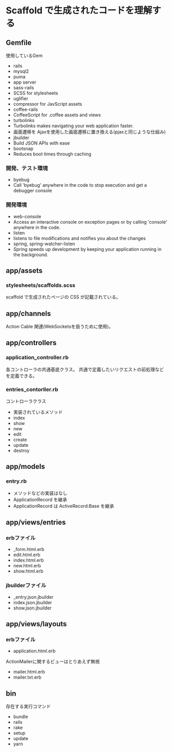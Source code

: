 # Scaffold で生成されたコードを理解する

## Gemfile

使用しているGem

* rails
* mysql2
* puma
 * app server
* sass-rails
 * SCSS for stylesheets
* uglifier
 * compressor for JavScript assets
* coffee-rails
 * CoffeeScript for .coffee assets and views
* turbolinks
 * Turbolinks makes navigating your web application faster.
 * 画面遷移を Ajaxを使用した画面遷移に置き換える(pjaxと同じような仕組み)
* jbuilder
 * Build JSON APIs with ease
* bootsnap
 * Reduces boot times through caching

### 開発、テスト環境

* byebug
 * Call 'byebug' anywhere in the code to stop execution and get a debugger console

### 開発環境

* web-console
 * Access an interactive console on exception pages or by calling 'console' anywhere in the code.
* listen
 * listens to file modifications and notifies you about the changes
* spring, spring-watcher-listen
 * Spring speeds up development by keeping your application running in the background.


## app/assets

### stylesheets/scaffolds.scss

scaffold で生成されたページの CSS が記載されている。

## app/channels

Action Cable 関連(WebSocketsを扱うために使用)。

## app/controllers

### application_controller.rb

各コントローラの共通基底クラス。
共通で定義したいリクエストの前処理などを定義できる。

### entries_contorller.rb

コントローラクラス

* 実装されているメソッド
 * index
 * show
 * new
 * edit
 * create
 * update
 * destroy

## app/models

### entry.rb

* メソッドなどの実装はなし
* ApplicationRecord を継承
 * ApplicationRecord は ActiveRecord:Base を継承

## app/views/entries

### erbファイル

* _form.html.erb
* edit.html.erb
* index.html.erb
* new.html.erb
* show.html.erb

### jbuilderファイル

* _entry.json.jbuilder
* index.json.jbuilder
* show.json.jbuilder

## app/views/layouts

### erbファイル

* application.html.erb

ActionMailerに関するビューはとりあえず無視
* mailer.html.erb
* mailer.txt.erb

## bin

存在する実行コマンド

* bundle
* rails
* rake
* setup
* update
* yarn
